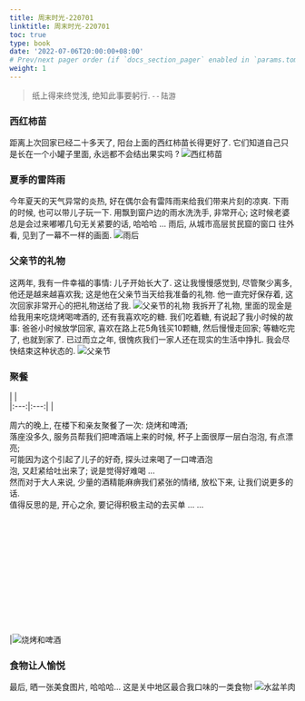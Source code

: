 ```yaml
---
title: 周末时光-220701
linktitle: 周末时光-220701
toc: true
type: book
date: '2022-07-06T20:00:00+08:00'
# Prev/next pager order (if `docs_section_pager` enabled in `params.toml`)
weight: 1
---
```


> 纸上得来终觉浅, 绝知此事要躬行. <font size="2" face="KaiTi"> - - 陆游 </font>

### 西红柿苗
距离上次回家已经二十多天了, 阳台上面的西红柿苗长得更好了. 它们知道自己只是长在一个小罐子里面, 永远都不会结出果实吗 ?
![西红柿苗](西红柿-220702.jpeg)

### 夏季的雷阵雨
今年夏天的天气异常的炎热, 好在偶尔会有雷阵雨来给我们带来片刻的凉爽. 下雨的时候, 也可以带儿子玩一下.
用飘到窗户边的雨水洗洗手, 非常开心; 这时候老婆总是会过来嘟嘟几句无关紧要的话, 哈哈哈 ... 雨后, 从城市高层贫民窟的窗口
往外看, 见到了一幕不一样的画面.
![雨后](雨后-220702.jpeg)

### 父亲节的礼物
这两年, 我有一件幸福的事情: 儿子开始长大了. 这让我慢慢感觉到, 尽管聚少离多, 他还是越来越喜欢我;
这是他在父亲节当天给我准备的礼物. 他一直完好保存着, 这次回家非常开心的把礼物送给了我.
![父亲节的礼物](父亲节礼物-220703-01.jpeg)
我拆开了礼物, 里面的现金是给我用来吃烧烤喝啤酒的, 还有我喜欢吃的糖. 我们吃着糖, 有说起了我小时候的故事: 爸爸小时候放学回家, 喜欢在路上花5角钱买10颗糖, 然后慢慢走回家; 等糖吃完了, 也就到家了.
已过而立之年, 很愧疚我们一家人还在现实的生活中挣扎. 我会尽快结束这种状态的.
![父亲节](父亲节-220703-02.jpeg)


### 聚餐
|     |      
|:---:|:---:|
|<p align="left" width="30%">周六的晚上, 在楼下和亲友聚餐了一次: 烧烤和啤酒; <br> 落座没多久, 服务员帮我们把啤酒端上来的时候, 杯子上面很厚一层白泡泡, 有点漂亮; <br> 可能因为这个引起了儿子的好奇, 探头过来喝了一口啤酒泡<br>泡, 又赶紧给吐出来了; 说是觉得好难喝 ... <br>然而对于大人来说, 少量的酒精能麻痹我们紧张的情绪, 放松下来, 让我们说更多的话.<br>值得反思的是, 开心之余, 要记得积极主动的去买单 ... ...<br><br><br><br><br><br><br><br><br><br><br><br><br></p>|![烧烤和啤酒](聚餐-220702.jpeg)

### 食物让人愉悦
最后, 晒一张美食图片, 哈哈哈... 这是关中地区最合我口味的一类食物!
![水盆羊肉](水盆羊肉-220703.jpeg)
